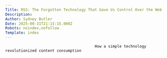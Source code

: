```yaml
---
Title: RSS: The Forgotten Technology That Gave Us Control Over the Web
Description: 
Author: Sydney Butler
Date: 2025-08-31T21:15:15.000Z
Robots: noindex,nofollow
Template: index
---
```


                                            How a simple technology revolutionized content consumption
                                        